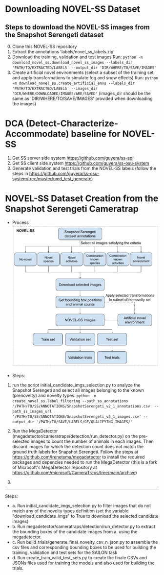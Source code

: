 # Downloading NOVEL-SS Dataset 

## Steps to download the NOVEL-SS images from the Snapshot Serengeti dataset
0. Clone this NOVEL-SS repository
1. Extract the annotations 'labels/novel_ss_labels.zip'
2. Download the training, validation and test images
    Run: `python -m download_novel_ss.download_novel_ss_images --labels_dir 'PATH/TO/EXTRACTED/LABELS' --output_dir 'DIR/WHERE/TO/SAVE/IMAGES'`
3. Create artificial novel environments (select a subset of the training set and apply transformations to simulate fog and snow effects)
    Run: `python -m download_novel_ss.create_artificial_envs --labels_dir 'PATH/TO/EXTRACTED/LABELS' --images_dir 'DIR/WHERE/DOWNLOADED/IMAGES/ARE/SAVED'`
    (images_dir should be the same as 'DIR/WHERE/TO/SAVE/IMAGES' provided when downloading the images)


# DCA (Detect-Characterize-Accommodate) baseline for NOVEL-SS
1. Get SS server side system https://github.com/guyera/ss-api
2. Get SS client side system https://github.com/guyera/ss-osu-system
3. Generate validation and test trials from the NOVEL-SS labels (follow the steps in https://github.com/guyera/ss-osu-system/tree/master/umd_test_generate)


# NOVEL-SS Dataset Creation from the Snapshot Serengeti Cameratrap
- Process
![NOVEL-SS Creation process](/create_novel_ss/NOVEL-SS_Flowchart.jpg)

- Steps:
1. run the script initial_candidate_imgs_selection.py to analyze the Snapshot Serengeti and select all images belonging to the known (prenovelty) and novelty types.
`python -m create_novel_ss.label_filtering --path_ss_annotations '/PATH/TO/SS/ANNOTATIONS/SnapshotSerengeti_v2_1_annotations.csv' --path_ss_images_url '/PATH/TO/SS/ANNOTATIONS/SnapshotSerengeti_v2_1_images.csv' --output_dir '/PATH/TO/SAVE/LABELS/OF/QUALIFYING_IMAGES/'`

2. Run the MegaDetector (megadetector/cameratraps/detection/run_detector.py) on the pre-selected images to count the number of animals in each images. Then discard images for which the detection count does not match the ground truth labels for Snapshot Serengeti. Follow the steps at https://github.com/Irenetema/megadetector to install the required packages and depencies needed to run the MegaDetector (this is a fork of Microsoft's MegaDetector repository at https://github.com/microsoft/CameraTraps/tree/main/archive)

3. 


****************************************************
Steps:
* a. Run initial_candidate_imgs_selection.py to filter images that do not match any of the novelty types definition (set the variable "download_candidate_imgs" to True to download the selected candidate images)
* b. Run megadetector/cameratraps/detection/run_detector.py to extract the bounding boxes of the candidate images from a. using the megadetector.
* c. Run build_trials/generate_final_novelty_csv_n_json.py to assemble the csv files and corresponding bounding boxes to be used for building the training, validation and test sets for the SAILON task
* d. Run create_train_valid_test_sets.py to create the finale CSVs and JSONs files used for training the models and also used for building the trials.



